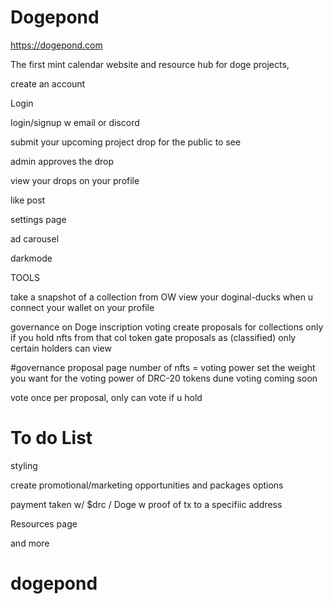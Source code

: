 #  Dogepond 

https://dogepond.com

The first mint calendar website and resource hub for doge projects,

create an account

Login

login/signup w email or discord

submit your upcoming project drop for the public to see

admin approves the drop

view your drops on your profile

like post

settings page

ad carousel

darkmode

TOOLS

take a snapshot of a collection from OW
view your doginal-ducks when u connect your wallet on your profile


governance on Doge
inscription voting
create proposals for collections only if you hold nfts from that col
token gate proposals as (classified) only certain holders can view

#governance 
proposal page
number of nfts = voting power
set the weight you want for the voting power of DRC-20 tokens
dune voting coming soon

vote once per proposal, only can vote if u hold


# To do List

styling

create promotional/marketing opportunities and packages options

payment taken w/ $drc / Doge  w proof of tx to a specifiic address

Resources page

and more

# dogepond
